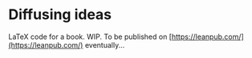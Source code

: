# Diffusing ideas

LaTeX code for a book. WIP. To be published on [https://leanpub.com/](https://leanpub.com/) eventually...